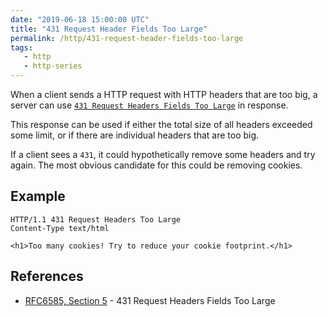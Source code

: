 ```yaml
---
date: "2019-06-18 15:00:00 UTC"
title: "431 Request Header Fields Too Large"
permalink: /http/431-request-header-fields-too-large
tags:
   - http
   - http-series
---
```


When a client sends a HTTP request with HTTP headers that are too big, a server
can use [`431 Request Headers Fields Too Large`][1] in response.

This response can be used if either the total size of all headers exceeded some
limit, or if there are individual headers that are too big.

If a client sees a `431`, it could hypothetically remove some headers and try
again. The most obvious candidate for this could be removing cookies.


Example
-------

```http
HTTP/1.1 431 Request Headers Too Large
Content-Type text/html

<h1>Too many cookies! Try to reduce your cookie footprint.</h1>
```

References
----------

* [RFC6585, Section 5][1] - 431 Request Headers Fields Too Large


[1]: https://tools.ietf.org/html/rfc6585#section-5 "431 Request Header Fields Too Large"
